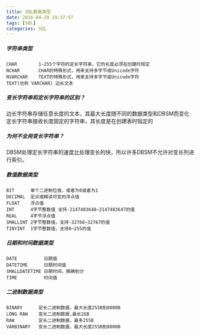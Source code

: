 ```yaml
---
title: SQL数据类型
date: 2016-04-29 19:37:57
tags: [SQL]
categories: SQL
---
```

##### 字符串类型
```
CHAR		1~255个字符的定长字符串，它的长度必须在创建时规定
NCHAR		CHAR的特殊形式，用来支持多字节或Unicode字符
NVARCHAR	TEXT的特殊形式，用来支持多字节或Unicode字符
TEXT(也称 VARCHAR) 边长文本
```
##### 变长字符串和定长字符串的区别？
边长字符串存储任意长度的文本，其最大长度随不同的数据类型和DBSM而变化
定长字符串接收长度固定的字符串，其长度是在创建表时指定的

##### 为何不全用变长字符串？
DBSM处理定长字符串的速度比处理变长的快，所以许多DBSM不允许对变长列进行索引。

##### 数值数据类型
```
BIT		 单个二进制位值，或者为0或者为1
DECIMAL	 定点或精读可变的浮点值
FLOAT    浮点值
INT	     4字节整数值	支持-2147483648~2147483647的值
REAL     4字节浮点值
SMALLINT 2字节整数值，支持-32768~32767的值
TINYINT  1字节整数值，支持0~255的值
```
##### 日期和时间数据类型
```
DATE	      日期值
DATETIME      日期时间值
SMALLDATETIME 日期时间，精确到分
TIME	      时间值
```
##### 二进制数据类型
```
BINARY 		定长二进制数据，最大长度255B到8000B
LONG RAW	变长二进制数据,最长2GB
RAW			定长二进制数据，最多255B
VARBINARY   变长二进制数据，最大长度255B到8000B
```




